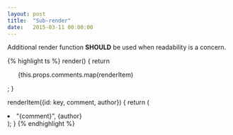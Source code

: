 ```yaml
---
layout: post
title:  "Sub-render"
date:   2015-03-11 00:00:00
---
```

Additional render function **SHOULD** be used when readability is a concern.

{% highlight ts %}
render() {
  return <ul>{this.props.comments.map(renderItem)</ul>;
}

renderItem({id: key, comment, author}) {
  return (
    <li key={key}>
      "{comment}", {author}
    </li>
  );
}
{% endhighlight %}
